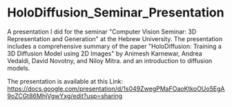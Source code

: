 # HoloDiffusion_Seminar_Presentation
A presentation I did for the seminar "Computer Vision Seminar: 3D Representation and Generation" at the Hebrew University.
The presentation includes a comprehensive summary of the paper "HoloDiffusion: Training a 3D Diffusion Model using 2D Images" by Animesh Karnewar, Andrea Vedaldi, David Novotny, and Niloy Mitra.
and an introduction to diffusion models.

The presentation is available at this Link: https://docs.google.com/presentation/d/1s049ZwegPMaFOaoKtkoOUo5EgA9oZCGt86MhjVgwYxg/edit?usp=sharing
